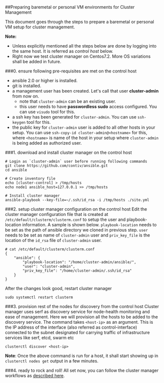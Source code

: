 ##Preparing baremetal or personal VM environments for Cluster Management

This document goes through the steps to prepare a baremetal or personal VM setup for cluster management.

**Note:**
- Unless explicitly mentioned all the steps below are done by logging into the same host. It is referred as *control host* below.
- Right now we test cluster manager on Centos7.2. More OS variations shall be added in future.

###0. ensure following pre-requisites are met on the control host
- ansible 2.0 or higher is installed.
- git is installed.
- a management user has been created. Let's call that user **cluster-admin** from now on.
  - note that `cluster-admin` can be an existing user.
  - this user needs to have **passwordless sudo** access configured. You can use `visudo` tool for this.
- a ssh key has been generated for `cluster-admin`. You can use `ssh-keygen` tool for this.
- the public key for `cluster-admin` user is added to all other hosts in your setup. You can use `ssh-copy-id cluster-admin@<hostname>` for this, where `<hostname>` is name of the host in your setup where `cluster-admin` is being added as authorized user.

###1. download and install cluster manager on the control host
```
# Login as `cluster-admin` user before running following commands
git clone https://github.com/contiv/ansible.git
cd ansible

# Create inventory file
echo [cluster-control] > /tmp/hosts
echo node1 ansible_host=127.0.0.1 >> /tmp/hosts

# Install cluster manager
ansible-playbook --key-file=~/.ssh/id_rsa -i /tmp/hosts ./site.yml
```

###2. setup cluster manager configuration on the control host
Edit the cluster manager configuration file that is created at `/etc/default/clusterm/clusterm.conf` to setup the user and playbook-location information. A sample is shown below. `playbook-location` needs to be set as the path of ansible directory we cloned in previous step. `user` needs to be set as name of `cluster-admin` user and `priv_key_file` is the location of the `id_rsa` file of `cluster-admin` user.
```
# cat /etc/default/clusterm/clusterm.conf
{
    "ansible": {
        "playbook-location": "/home/cluster-admin/ansible/",
        "user": "cluster-admin",
        "priv_key_file": "/home/cluster-admin/.ssh/id_rsa"
    }
}
```
After the changes look good, restart cluster manager
```
sudo systemctl restart clusterm
```

###3. provision rest of the nodes for discovery from the control host
Cluster manager uses serf as discovery service for node-health monitoring and ease of management. Here we will provision all the hosts to be added to the discovery service. The command takes `<host-ip>` as an argument. This is the IP address of the interface (also referred as control-interface) connected to the subnet designated for carrying traffic of infrastructure services like serf, etcd, swarm etc
```
clusterctl discover <host-ip>
```

**Note**: Once the above command is run for a host, it shall start showing up in `clusterctl nodes get` output in a few minutes.

###4. ready to rock and roll!
All set now, you can follow the cluster manager workflows as [described here](./README.md#get-list-of-discovered-nodes).
